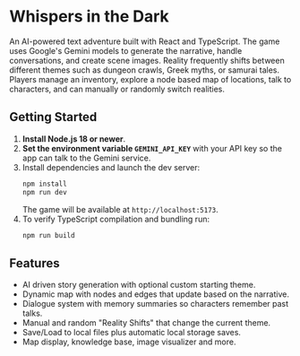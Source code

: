 # Whispers in the Dark

An AI-powered text adventure built with React and TypeScript. The game uses Google's Gemini models to generate the narrative, handle conversations, and create scene images.  Reality frequently shifts between different themes such as dungeon crawls, Greek myths, or samurai tales.  Players manage an inventory, explore a node based map of locations, talk to characters, and can manually or randomly switch realities.

## Getting Started

1. **Install Node.js 18 or newer**.
2. **Set the environment variable `GEMINI_API_KEY`** with your API key so the app can talk to the Gemini service.
3. Install dependencies and launch the dev server:
   ```bash
   npm install
   npm run dev
   ```
   The game will be available at `http://localhost:5173`.
4. To verify TypeScript compilation and bundling run:
   ```bash
   npm run build
   ```

## Features

- AI driven story generation with optional custom starting theme.
- Dynamic map with nodes and edges that update based on the narrative.
- Dialogue system with memory summaries so characters remember past talks.
- Manual and random "Reality Shifts" that change the current theme.
- Save/Load to local files plus automatic local storage saves.
- Map display, knowledge base, image visualizer and more.
